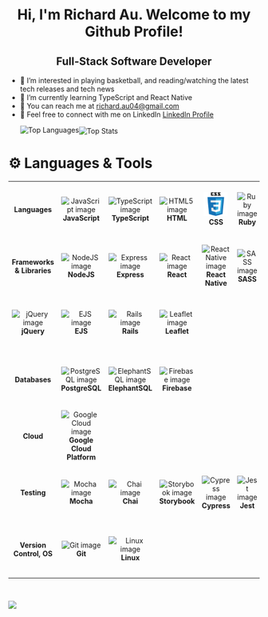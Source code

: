 <!---
au-richard/au-richard is a ✨ special ✨ repository because its `README.md` (this file) appears on your GitHub profile.
You can click the Preview link to take a look at your changes.
--->
<h1 align="center">Hi, I'm Richard Au. Welcome to my Github Profile!</h1>
<h2 align="center">Full-Stack Software Developer</h1>

- 👀 I’m interested in playing basketball, and reading/watching the latest tech releases and tech news
- 📝 I’m currently learning TypeScript and React Native
- 📧 You can reach me at richard.au04@gmail.com
- 💼 Feel free to connect with me on LinkedIn [LinkedIn Profile](https://www.linkedin.com/in/aurichard4 "My LinkedIn Page")
    <!-- width="400" height="300" -->
    <p align="left">
      <img align="left" src="https://github-readme-stats.vercel.app/api/top-langs?username=au-richard&show_icons=true&locale=en&layout=compact" alt="Top Languages" />
      <img align="center" src="https://github-readme-stats.vercel.app/api?username=au-richard&show_icons=true&locale=en" width="400" height="170" alt="Top Stats">
    </p>

# ⚙️ Languages & Tools

<table>
  <tr>
    <td align="center"><strong>Languages</strong></td>
    <td align="center" height="108" width="108">
      <img src="https://upload.wikimedia.org/wikipedia/commons/thumb/9/99/Unofficial_JavaScript_logo_2.svg/480px-Unofficial_JavaScript_logo_2.svg.png" width="48" height="48" alt="JavaScript image" />
      <br />
      <strong>JavaScript</strong>
    </td>
    <td align="center" height="108" width="108">
      <img src="https://cdn.worldvectorlogo.com/logos/typescript-2.svg" width="48" height="48" alt="TypeScript image" />
      <br />
      <strong>TypeScript</strong>
    </td>
    <td align="center" height="108" width="108">
      <img src="https://upload.wikimedia.org/wikipedia/commons/thumb/6/61/HTML5_logo_and_wordmark.svg/2048px-HTML5_logo_and_wordmark.svg.png" width="48" height="48" alt="HTML5 image" />
      <br />
      <strong>HTML</strong>
    </td>
    <td align="center" height="108" width="108">
      <img src="https://raw.githubusercontent.com/devicons/devicon/master/icons/css3/css3-original-wordmark.svg" width="48" height="48" alt="CSS3 image" />
      <br />
      <strong>CSS</strong>
    </td>
    <td align="center" height="108" width="108">
      <img src="https://upload.wikimedia.org/wikipedia/commons/thumb/7/73/Ruby_logo.svg/1024px-Ruby_logo.svg.png" width="48" height="48" alt="Ruby image" />
      <br />
      <strong>Ruby</strong>
    </td>
       <td align="center" height="108" width="108">
      <img src="http://cdn.onlinewebfonts.com/svg/img_5361.png" width="48" height="48" alt="SQL image" />
      <br />
      <strong>SQL</strong>
    </td>
  </tr>
  <tr>
    <td align="center"><strong>Frameworks & Libraries</strong></td>
    <td align="center" height="108" width="108">
      <img src="https://www.clipartmax.com/png/middle/89-894960_js-discord-bot-logo-node-js-and-react-js.png" width="48" height="48" alt="NodeJS image" />
      <br />
      <strong>NodeJS</strong>
    </td>
    <td align="center" height="108" width="108">
      <img src="https://skillshack.blob.core.windows.net/uploads/express.webp" width="48" height="48" alt="Express image" />
      <br />
      <strong>Express</strong>
    </td>
    <td align="center" height="108" width="108">
      <img src="https://upload.wikimedia.org/wikipedia/commons/thumb/a/a7/React-icon.svg/2300px-React-icon.svg.png" width="48" height="48" alt="React image" />
      <br />
      <strong>React</strong>
    </td>
    <td align="center" height="108" width="108">
      <img src="https://toppng.com/uploads/preview/react-native-svg-transformer-allows-you-import-svg-aperture-science-innovators-logo-11562851994zqcpwozsvy.png" width="48" height="48" alt="React Native image" />
      <br />
      <strong>React Native</strong>
    </td>
    <td align="center" height="108" width="108">
      <img src="https://upload.wikimedia.org/wikipedia/commons/thumb/9/96/Sass_Logo_Color.svg/1280px-Sass_Logo_Color.svg.png" width="58" height="48" alt="SASS image" />
      <br />
      <strong>SASS</strong>
    </td>
    <td align="center" height="108" width="108">
      <img src="https://upload.wikimedia.org/wikipedia/commons/thumb/b/b2/Bootstrap_logo.svg/512px-Bootstrap_logo.svg.png" width="48" height="48" alt="Bootstrap image" />
      <br />
      <strong>Bootstrap</strong>
    </td>
    <td align="center" height="108" width="108">
      <img src="http://weboutsourcing-gateway.com/blog/wp-content/uploads/2020/06/AJAX3.gif" width="48" height="48" alt="Ajax image" />
      <br />
      <strong>Ajax</strong>
    </td>
  </tr>
  <tr>
    <td align="center" height="108" width="108">
      <img src="https://www.joykal.com/wp-content/uploads/2019/09/jquery.png" width="48" height="48" alt="jQuery image" />
      <br />
      <strong>jQuery</strong>
    </td>
    <td align="center" height="108" width="108">
      <img src="https://adampower.io/images/Technology_Logos/EJS_Logo.png" width="48" height="48" alt="EJS image" />
      <br />
      <strong>EJS</strong>
    </td>
    <td align="center" height="108" width="108">
      <img src="https://cdn.iconscout.com/icon/free/png-256/rails-3521664-2945108.png" width="48" height="48" alt="Rails image" />
      <br />
      <strong>Rails</strong>
    </td> 
    <td align="center" height="108" width="108"> 
      <img src="https://w7.pngwing.com/pngs/347/210/png-transparent-leaflet-javascript-library-web-browser-plug-in-software-framework-others-leaf-rss-map.png" width="48" height="48" alt="Leaflet image" /> 
      <br /> 
      <strong>Leaflet</strong> 
    </td> 
  </tr> 
  <tr> 
    <td align="center"><strong>Databases</strong></td>
    <td align="center" height="108" width="108">
      <img src="https://w7.pngwing.com/pngs/173/36/png-transparent-postgresql-logo-computer-software-database-open-source-s-text-head-snout.png" width="48" height="48" alt="PostgreSQL image" />
      <br />
      <strong>PostgreSQL</strong>
    </td>
    <td align="center" height="108" width="108">
      <img src="https://pbs.twimg.com/profile_images/2661035254/f1797e21af006ca889d3e5f39293fca1_400x400.png" width="48" height="48" alt="ElephantSQL image" />
      <br />
      <strong>ElephantSQL</strong>
    </td>
        <td align="center" height="108" width="108">
      <img src="https://www.vectorlogo.zone/logos/firebase/firebase-icon.svg" width="48" height="48" alt="Firebase image" />
      <br />
      <strong>Firebase</strong>
    </td>
  </tr>
    <tr>
    <td align="center"><strong>Cloud</strong></td>
        <td align="center" height="108" width="108">
      <img src="https://upload.wikimedia.org/wikipedia/commons/thumb/0/01/Google-cloud-platform.svg/2048px-Google-cloud-platform.svg.png" width="48" height="48" alt="Google Cloud image" />
      <br />
      <strong>Google Cloud Platform</strong>
  </tr> 
  <tr>
    <td align="center" eight="108" width="80"><strong>Testing</strong></td>
    <td align="center" height="108" width="80">
      <img src="https://seeklogo.com/images/M/mocha-logo-66DA231220-seeklogo.com.png" width="48" height="48" alt="Mocha image" />
      <br />
      <strong>Mocha</strong>
    </td>
    <td align="center" height="108" width="80">
      <img src="https://avatars.githubusercontent.com/u/1515293?s=280&v=4" width="48" height="48" alt="Chai image" />
      <br />
      <strong>Chai</strong>
    </td>
    <td align="center" height="108" width="80">
      <img src="https://img.stackshare.io/service/4906/default_db6159e1ae3d61e909d2c05d5a2c6990bdc6088f.png" width="48" height="48" alt="Storybook image" />
      <br />
      <strong>Storybook</strong>
    </td>
    <td align="center" height="108" width="80">
      <img src="https://res.cloudinary.com/crunchbase-production/image/upload/c_lpad,f_auto,q_auto:eco,dpr_1/q1cwqhahz7jbtfzalznd" width="48" height="48" alt="Cypress image" />
      <br />
      <strong>Cypress</strong>
    </td>
    <td align="center" height="108" width="108">
      <img src="https://www.vectorlogo.zone/logos/jestjsio/jestjsio-icon.svg" width="48" height="48" alt="Jest image" />
      <br />
      <strong>Jest</strong>
    </td>
    <td align="center" height="108" width="80">
      <img src="https://rspec.info/images/logo_ogp.png" width="48" height="48" alt="RSpec image" />
      <br />
      <strong>RSpec</strong>
    </td>
    <td align="center" height="108" width="80">
      <img src="https://www.braveterry.com/wp-content/uploads/2015/01/capybara.jpg" width="48" height="48" alt="Capybara image" />
      <br />
      <strong width="20">Capybara</strong>
    </td>
  </tr>
  <tr>
    <td align="center"><strong>Version Control, OS</strong></td>
    <td align="center" height="108" width="108">
      <img src="https://git-scm.com/images/logos/downloads/Git-Icon-1788C.png" width="48" height="48" alt="Git image" />
      <br />
      <strong>Git</strong>
    </td>
    <td align="center" height="108" width="108">
      <img src="https://1000logos.net/wp-content/uploads/2017/03/LINUX-LOGO.png" width="48" height="48" alt="Linux image" />
      <br />
      <strong>Linux</strong>
    </td>
  </tr>
</table>

<br />

![](https://komarev.com/ghpvc/?username=au-richard&color=orange)
